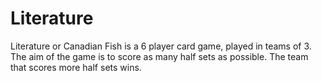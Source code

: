 # Literature

Literature or Canadian Fish is a 6 player card game, played in teams of 3. The aim of the game is to score as many half sets as possible. The team that scores more half sets wins.
